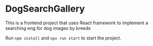 # DogSearchGallery
This is a frontend project that uses React framework to implement a searching eng for dog images by breeds

Run `npm install` and `npx run start` to start the project.